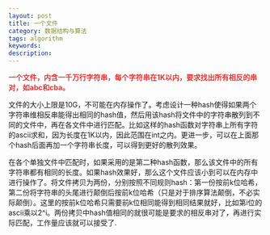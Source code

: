 ```yaml
---
layout: post
title: 一个文件
category: 数据结构与算法
tags: algorithm
keywords: 
description: 
---
```


 

<span
style="color:#e53333;">**一个文件，内含一千万行字符串，每个字符串在**</span><span
style="color:#e53333;">**1K**</span><span
style="color:#e53333;">**以内，要求找出所有相反的串对，如**</span><span
style="color:#e53333;">**abc**</span><span
style="color:#e53333;">**和**</span><span
style="color:#e53333;">**cba**</span><span
style="color:#e53333;">**。**</span>

文件的大小上限是10G，不可能在内存操作了。考虑设计一种hash使得如果两个字符串维相反串能得出相同的hash值，然后用该hash将文件中的字符串散列到不同的文件中，再在各文件中进行匹配。比如这样的hash函数对字符串上所有字符的ascii求和，因为长度在1K以内，因此范围在int之内。更进一步，可以在上面那个hash后面再加一个字符串长度，可以得到更好的散列效果。

 

在各个单独文件中匹配时，如果采用的是第二种hash函数，那么该文件中的所有字符串都有相同的长度。如果hash效果好，那么这个文件应该小到可以在内存中进行操作了。将文件拷贝为两份，分别按照不同规则hash：第一份按前k位哈希，第二份将字符串的头尾进行颠倒后按前k位哈希（只是对于排序算法颠倒，不必实际颠倒）。这里的按前k位哈希只需要前k位相同能得到相同结果就好，比如第i位的ascii乘以2\^i。两份拷贝中hash值相同的就很可能是要求的相反串对了，再进行实际匹配，工作量应该就可以接受了.










